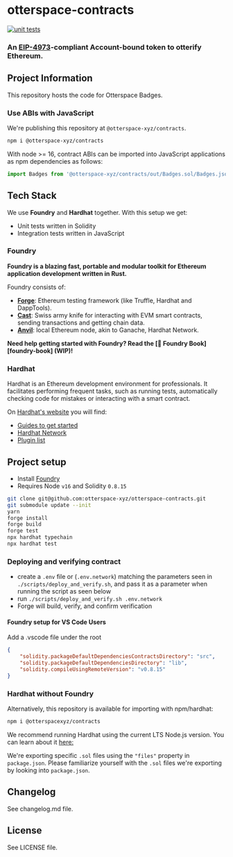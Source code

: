 # otterspace-contracts

[![unit tests](https://github.com/otterspace-xyz/otterspace-contracts/actions/workflows/main.yml/badge.svg)](https://github.com/otterspace-xyz/otterspace-contracts/actions/workflows/main.yml)

### An [EIP-4973](https://github.com/ethereum/EIPs/pull/4973)-compliant Account-bound token to otterify Ethereum.

## Project Information

This repository hosts the code for Otterspace Badges.

### Use ABIs with JavaScript

We're publishing this repository at `@otterspace-xyz/contracts`.

```bash
npm i @otterspace-xyz/contracts
```

With node >= 16, contract ABIs can be imported into JavaScript applications as npm dependencies as follows:

```js
import Badges from '@otterspace-xyz/contracts/out/Badges.sol/Badges.json' assert { type: 'json' }
```

## Tech Stack

We use **Foundry** and **Hardhat** together. With this setup we get:

-   Unit tests written in Solidity
-   Integration tests written in JavaScript

### Foundry

**Foundry is a blazing fast, portable and modular toolkit for Ethereum application development written in Rust.**

Foundry consists of:

-   [**Forge**](./forge): Ethereum testing framework (like Truffle, Hardhat and DappTools).
-   [**Cast**](./cast): Swiss army knife for interacting with EVM smart contracts, sending transactions and getting chain data.
-   [**Anvil**](./anvil): local Ethereum node, akin to Ganache, Hardhat Network.

**Need help getting started with Foundry? Read the [📖 Foundry Book][foundry-book] (WIP)!**

### Hardhat

Hardhat is an Ethereum development environment for professionals. It facilitates performing frequent tasks, such as running tests, automatically checking code for mistakes or interacting with a smart contract.

On [Hardhat's website](https://hardhat.org) you will find:

-   [Guides to get started](https://hardhat.org/getting-started/)
-   [Hardhat Network](https://hardhat.org/hardhat-network/)
-   [Plugin list](https://hardhat.org/plugins/)

## Project setup

-   Install [Foundry](https://book.getfoundry.sh/getting-started/installation.html)
-   Requires Node `v16` and Solidity `0.8.15`

```bash
git clone git@github.com:otterspace-xyz/otterspace-contracts.git
git submodule update --init
yarn
forge install
forge build
forge test
npx hardhat typechain
npx hardhat test
```

### Deploying and verifying contract

-   create a `.env` file or (`.env.network`) matching the parameters seen in `./scripts/deploy_and_verify.sh`, and pass it as a parameter when running the script as seen below
-   run `./scripts/deploy_and_verify.sh .env.network`
-   Forge will build, verify, and confirm verification

#### Foundry setup for VS Code Users

Add a .vscode file under the root

```json
{
    "solidity.packageDefaultDependenciesContractsDirectory": "src",
    "solidity.packageDefaultDependenciesDirectory": "lib",
    "solidity.compileUsingRemoteVersion": "v0.8.15"
}
```

### Hardhat without Foundry

Alternatively, this repository is available for importing with npm/hardhat:

```bash
npm i @otterspacexyz/contracts
```

We recommend running Hardhat using the current LTS Node.js version. You can learn about it [here:](https://nodejs.org/en/about/releases/)

We're exporting specific `.sol` files using the `"files"` property in
`package.json`. Please familiarize yourself with the `.sol` files we're
exporting by looking into `package.json`.

## Changelog

See changelog.md file.

## License

See LICENSE file.
